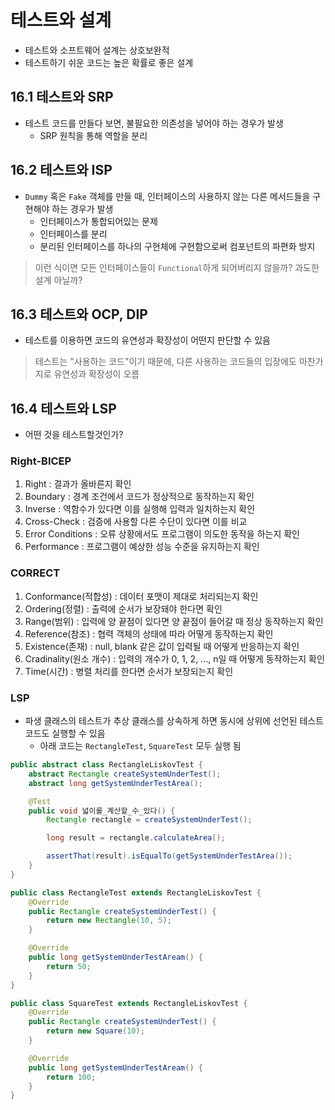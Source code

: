 # 테스트와 설계
- 테스트와 소프트웨어 설계는 상호보완적
- 테스트하기 쉬운 코드는 높은 확률로 좋은 설계

## 16.1 테스트와 SRP
- 테스트 코드를 만들다 보면, 불필요한 의존성을 넣어야 하는 경우가 발생
  - SRP 원칙을 통해 역할을 분리

## 16.2 테스트와 ISP
- `Dummy` 혹은 `Fake` 객체를 만들 때, 인터페이스의 사용하지 않는 다른 메서드들을 구현해야 하는 경우가 발생
  - 인터페이스가 통합되어있는 문제
  - 인터페이스를 분리
  - 분리된 인터페이스를 하나의 구현체에 구현함으로써 컴포넌트의 파편화 방지
> 이런 식이면 모든 인터페이스들이 `Functional`하게 되어버리지 않을까? 과도한 설계 아닐까?

## 16.3 테스트와 OCP, DIP
- 테스트를 이용하면 코드의 유연성과 확장성이 어떤지 판단할 수 있음
> 테스트는 "사용하는 코드"이기 때문에, 다른 사용하는 코드들의 입장에도 마찬가지로 유연성과 확장성이 오름

## 16.4 테스트와 LSP
- 어떤 것을 테스트할것인가?
### Right-BICEP
1. Right : 결과가 올바른지 확인
2. Boundary : 경계 조건에서 코드가 정상적으로 동작하는지 확인
3. Inverse : 역함수가 있다면 이를 실행해 입력과 일치하는지 확인
4. Cross-Check : 검증에 사용할 다른 수단이 있다면 이를 비교
5. Error Conditions : 오류 상황에서도 프로그램이 의도한 동작을 하는지 확인
6. Performance : 프로그램이 예상한 성능 수준을 유지하는지 확인

### CORRECT
1. Conformance(적합성) : 데이터 포맷이 제대로 처리되는지 확인
2. Ordering(정렬) : 출력에 순서가 보장돼야 한다면 확인
3. Range(범위) : 입력에 양 끝점이 있다면 양 끝점이 들어갈 때 정상 동작하는지 확인
4. Reference(참조) : 협력 객체의 상태에 따라 어떻게 동작하는지 확인
5. Existence(존재) : null, blank 같은 값이 입력될 때 어떻게 반응하는지 확인
6. Cradinality(원소 개수) : 입력의 개수가 0, 1, 2, ..., n일 때 어떻게 동작하는지 확인
7. Time(시간) : 병렬 처리를 한다면 순서가 보장되는지 확인

### LSP
- 파생 클래스의 테스트가 추상 클래스를 상속하게 하면 동시에 상위에 선언된 테스트코드도 실행할 수 있음
  - 아래 코드는 `RectangleTest`, `SquareTest` 모두 실행 됨

```java
public abstract class RectangleLiskovTest {
    abstract Rectangle createSystemUnderTest();
    abstract long getSystemUnderTestArea();

    @Test
    public void 넓이를_계산할_수_있다() {
        Rectangle rectangle = createSystemUnderTest();

        long result = rectangle.calculateArea();

        assertThat(result).isEqualTo(getSystemUnderTestArea());
    }
}
```

```java
public class RectangleTest extends RectangleLiskovTest {
    @Override
    public Rectangle createSystemUnderTest() {
        return new Rectangle(10, 5);
    }

    @Override
    public long getSystemUnderTestAream() {
        return 50;
    }
}

public class SquareTest extends RectangleLiskovTest {
    @Override
    public Rectangle createSystemUnderTest() {
        return new Square(10);
    }

    @Override
    public long getSystemUnderTestAream() {
        return 100;
    }
}
```
